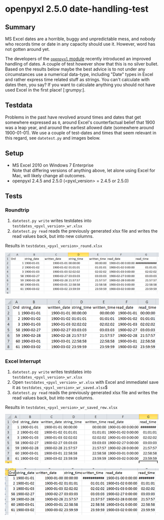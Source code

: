 # openpyxl 2.5.0 date-handling-test

## Summary

MS Excel dates are a horrible, buggy and unpredictable mess, and
nobody who records time or date in any capacity should use
it. However, word has not gotten around yet.

The developers of the [`openpyxl` module](https://bitbucket.org/openpyxl/openpyxl) recently introduced an improved handling of dates. A couple of test however show that this is no silver bullet. Based on the results below maybe the best advice is to not under any circumstances use a numerical data-type, including "Date" types in Excel and rather express time related stuff as strings. You can't calculate with dates then, you say? If you want to calculate anything you should not have used Excel in the first place! [:grumpy:].

## Testdata

Problems in the past have revolved around times and dates that get somewhere expressed as `0`, around Excel's counterfactual belief that 1900 was a leap year, and around the earliest allowed date (somewhere around 1900-01-01). We use a couple of test-dates and times that seem relevant in this regard, see `datetest.py` and images below. 

## Setup

+ MS Excel 2010 on Windows 7 Enterprise   
    Note that differing versions of anything above, let alone using Excel for Mac, will likely change all outcomes. 
+ openpyxl 2.4.5 and 2.5.0 (\<pyxl_version\> = 2.4.5 or 2.5.0)

## Tests

### Roundtrip

1. `datetest.py write` writes testdates into `testdates_<pyxl_version>_wr.xlsx`
2. `datetest.py read` reads the previously generated xlsx file and writes the read values back, but into new columns.

Results in `testdates_<pyxl_version>_round.xlsx`

![**Roundtrip V.2.4.5**: re-written date sports Jan 0th, has funny formatting and midnight doesn't work.](./round_2.4.5.png)


![**Roundtrip V.2.5.0**: looks OK!](./round_2.5.0.png)

 
### Excel Interrupt

1. `datetest.py write` writes testdates into `testdates_<pyxl_version>_wr.xlsx`
2. Open `testdates_<pyxl_version>_wr.xlsx` with Excel and immediatel save it as `testdates_<pyxl_version>_wr_saved.xlsx`$
3. `datetest.py read` reads the previously generated xlsx file and writes the read values back, but into new columns.

Results in `testdates_<pyxl_version>_wr_saved_rew.xlsx`

![**Excel Interrupt V.2.4.5**: Same botched results as Roundtrip above](./xl_interrupt_2.4.5.png)


![**Excel Interrupt V.2.5.0**: Same botched results as above, except that now also the 1900-01-01 is changed to Jan. 0th and midnight is changed to "invalid" in the columns that were initially written correctly ](./xl_interrupt_2.5.0.png)






